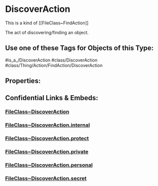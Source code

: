 ﻿---
limit: 9
mapWithTag: true
excludes: 
icon: link-2
version: "2.0"
tagNames:
  - class/DiscoverAction
  - class/Thing/Action/FindAction/DiscoverAction
  - is_a_/DiscoverAction
  - schema-org/DiscoverAction
tags:
  - class/FileClass
  - class/DiscoverAction
  - is_a_/DiscoverAction
  - class/Thing/Action/FindAction/DiscoverAction
extends: FileClass~Thing/FileClass~Action/FileClass~FindAction
fields: []
---

# DiscoverAction
This is a kind of [[FileClass~FindAction]]

The act of discovering/finding an object.


## Use one of these Tags for Objects of this Type:

#is_a_/DiscoverAction
#class/DiscoverAction
#class/Thing/Action/FindAction/DiscoverAction

## Properties:



## Confidential Links & Embeds: 

### [FileClass~DiscoverAction](/_public/fileClass/FileClass~Thing/FileClass~Action/FileClass~FindAction/FileClass~DiscoverAction.md) 

### [FileClass~DiscoverAction.internal](/_internal/fileClass/FileClass~Thing/FileClass~Action/FileClass~FindAction/FileClass~DiscoverAction.internal.md) 

### [FileClass~DiscoverAction.protect](/_protect/fileClass/FileClass~Thing/FileClass~Action/FileClass~FindAction/FileClass~DiscoverAction.protect.md) 

### [FileClass~DiscoverAction.private](/_private/fileClass/FileClass~Thing/FileClass~Action/FileClass~FindAction/FileClass~DiscoverAction.private.md) 

### [FileClass~DiscoverAction.personal](/_personal/fileClass/FileClass~Thing/FileClass~Action/FileClass~FindAction/FileClass~DiscoverAction.personal.md) 

### [FileClass~DiscoverAction.secret](/_secret/fileClass/FileClass~Thing/FileClass~Action/FileClass~FindAction/FileClass~DiscoverAction.secret.md) 
